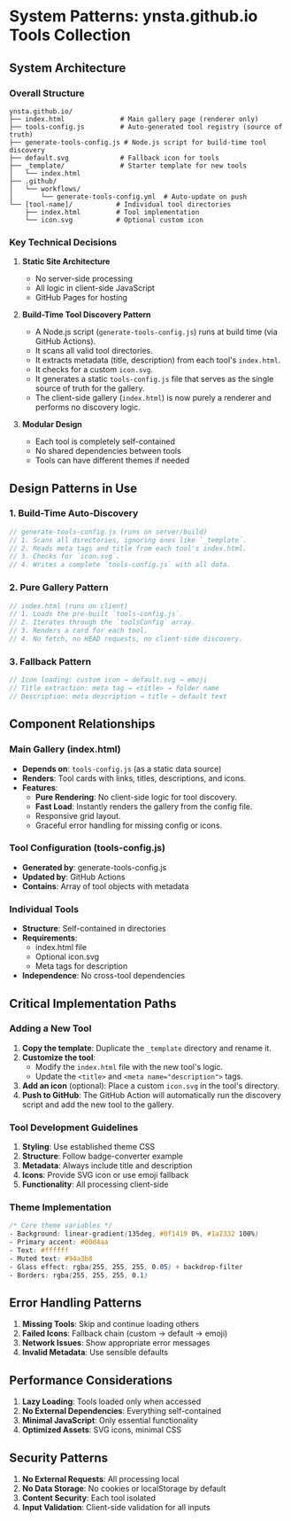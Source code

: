 # System Patterns: ynsta.github.io Tools Collection

## System Architecture

### Overall Structure
```
ynsta.github.io/
├── index.html              # Main gallery page (renderer only)
├── tools-config.js         # Auto-generated tool registry (source of truth)
├── generate-tools-config.js # Node.js script for build-time tool discovery
├── default.svg             # Fallback icon for tools
├── _template/              # Starter template for new tools
│   └── index.html
├── .github/
│   └── workflows/
│       └── generate-tools-config.yml  # Auto-update on push
└── [tool-name]/           # Individual tool directories
    ├── index.html         # Tool implementation
    └── icon.svg           # Optional custom icon
```

### Key Technical Decisions

1. **Static Site Architecture**
   - No server-side processing
   - All logic in client-side JavaScript
   - GitHub Pages for hosting

2. **Build-Time Tool Discovery Pattern**
   - A Node.js script (`generate-tools-config.js`) runs at build time (via GitHub Actions).
   - It scans all valid tool directories.
   - It extracts metadata (title, description) from each tool's `index.html`.
   - It checks for a custom `icon.svg`.
   - It generates a static `tools-config.js` file that serves as the single source of truth for the gallery.
   - The client-side gallery (`index.html`) is now purely a renderer and performs no discovery logic.

3. **Modular Design**
   - Each tool is completely self-contained
   - No shared dependencies between tools
   - Tools can have different themes if needed

## Design Patterns in Use

### 1. Build-Time Auto-Discovery
```javascript
// generate-tools-config.js (runs on server/build)
// 1. Scans all directories, ignoring ones like `_template`.
// 2. Reads meta tags and title from each tool's index.html.
// 3. Checks for `icon.svg`.
// 4. Writes a complete `tools-config.js` with all data.
```

### 2. Pure Gallery Pattern
```javascript
// index.html (runs on client)
// 1. Loads the pre-built `tools-config.js`.
// 2. Iterates through the `toolsConfig` array.
// 3. Renders a card for each tool.
// 4. No fetch, no HEAD requests, no client-side discovery.
```

### 3. Fallback Pattern
```javascript
// Icon loading: custom icon → default.svg → emoji
// Title extraction: meta tag → <title> → folder name
// Description: meta description → title → default text
```

## Component Relationships

### Main Gallery (index.html)
- **Depends on**: `tools-config.js` (as a static data source)
- **Renders**: Tool cards with links, titles, descriptions, and icons.
- **Features**:
  - **Pure Rendering**: No client-side logic for tool discovery.
  - **Fast Load**: Instantly renders the gallery from the config file.
  - Responsive grid layout.
  - Graceful error handling for missing config or icons.

### Tool Configuration (tools-config.js)
- **Generated by**: generate-tools-config.js
- **Updated by**: GitHub Actions
- **Contains**: Array of tool objects with metadata

### Individual Tools
- **Structure**: Self-contained in directories
- **Requirements**: 
  - index.html file
  - Optional icon.svg
  - Meta tags for description
- **Independence**: No cross-tool dependencies

## Critical Implementation Paths

### Adding a New Tool
1. **Copy the template**: Duplicate the `_template` directory and rename it.
2. **Customize the tool**:
   - Modify the `index.html` file with the new tool's logic.
   - Update the `<title>` and `<meta name="description">` tags.
3. **Add an icon** (optional): Place a custom `icon.svg` in the tool's directory.
4. **Push to GitHub**: The GitHub Action will automatically run the discovery script and add the new tool to the gallery.

### Tool Development Guidelines
1. **Styling**: Use established theme CSS
2. **Structure**: Follow badge-converter example
3. **Metadata**: Always include title and description
4. **Icons**: Provide SVG icon or use emoji fallback
5. **Functionality**: All processing client-side

### Theme Implementation
```css
/* Core theme variables */
- Background: linear-gradient(135deg, #0f1419 0%, #1a2332 100%)
- Primary accent: #00d4aa
- Text: #ffffff
- Muted text: #94a3b8
- Glass effect: rgba(255, 255, 255, 0.05) + backdrop-filter
- Borders: rgba(255, 255, 255, 0.1)
```

## Error Handling Patterns

1. **Missing Tools**: Skip and continue loading others
2. **Failed Icons**: Fallback chain (custom → default → emoji)
3. **Network Issues**: Show appropriate error messages
4. **Invalid Metadata**: Use sensible defaults

## Performance Considerations

1. **Lazy Loading**: Tools loaded only when accessed
2. **No External Dependencies**: Everything self-contained
3. **Minimal JavaScript**: Only essential functionality
4. **Optimized Assets**: SVG icons, minimal CSS

## Security Patterns

1. **No External Requests**: All processing local
2. **No Data Storage**: No cookies or localStorage by default
3. **Content Security**: Each tool isolated
4. **Input Validation**: Client-side validation for all inputs
